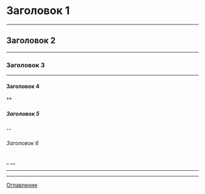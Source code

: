 # Заголовок 1
***
## Заголовок 2
---
### Заголовок 3
___
#### Заголовок 4
**
##### Заголовок 5
--
###### Заголовок 6
_
__
___
***
[Оглавление](03_menu.md)